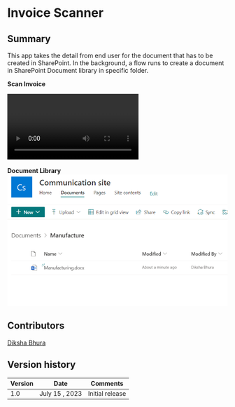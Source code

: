# Invoice Scanner

## Summary
This app takes the detail from end user for the document that has to be created in SharePoint.
In the background, a flow runs to create a document in SharePoint Document library in specific folder.

**Scan Invoice**

![Sample app showing how it works](./assets/video.mp4)

**Document Library**
![Sample document library](./assets/Screenshot%202023-08-15%20120437.png)


## Contributors 

[Diksha Bhura](https://github.com/Diksha-Bhura)

## Version history

| Version | Date             | Comments        |
| ------- | ---------------- | --------------- |
| 1.0     |July 15 , 2023    | Initial release |
